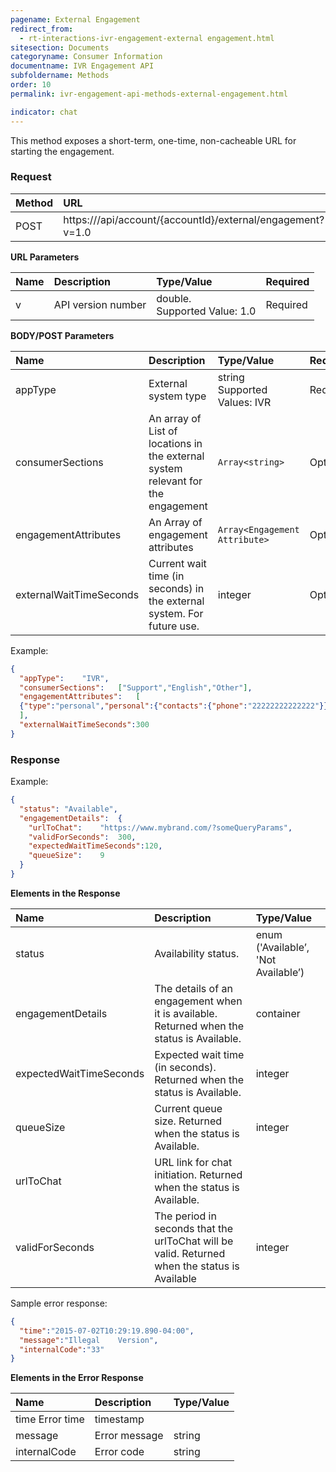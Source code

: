 ```yaml
---
pagename: External Engagement
redirect_from:
  - rt-interactions-ivr-engagement-external engagement.html
sitesection: Documents
categoryname: Consumer Information
documentname: IVR Engagement API
subfoldername: Methods
order: 10
permalink: ivr-engagement-api-methods-external-engagement.html

indicator: chat
---
```


This method exposes a short-term, one-time, non-cacheable URL for starting the engagement.

### Request

| Method | URL |
| :--- | :--- |
| POST | https://<domain>/api/account/{accountId}/external/engagement?v=1.0 |

**URL Parameters**

| Name | Description | Type/Value | Required |
| :--- | :--- | :--- |:--- |
| v | API version number | double. <br> Supported Value: 1.0 | Required |

**BODY/POST Parameters**

| Name | Description | Type/Value | Required |
| :--- | :--- | :--- | :--- |
| appType | External system type | string <br> Supported Values: IVR | Required |
| consumerSections | An array of List of locations in the external system relevant for the engagement | `Array<string>` | Optional |
| engagementAttributes | An Array of engagement attributes | `Array<Engagement Attribute>` | Optional |
| externalWaitTimeSeconds | Current wait time (in seconds) in the external system. For future use. | integer | Optional |

Example:

```json
{
  "appType":	"IVR",
  "consumerSections":	["Support","English","Other"],
  "engagementAttributes":	[
  {"type":"personal","personal":{"contacts":{"phone":"22222222222222"}}}
  ],
  "externalWaitTimeSeconds":300
}
```

### Response

Example:
```json
{
  "status":	"Available",
  "engagementDetails":	{
    "urlToChat":	"https://www.mybrand.com/?someQueryParams",
    "validForSeconds":	300,
    "expectedWaitTimeSeconds":120,
    "queueSize":	9
  }
}
```

**Elements in the Response**

| Name | Description | Type/Value |
| :--- | :--- | :--- |
| status | Availability status. | enum ('Available’, 'Not Available’) |
| engagementDetails | The details of an engagement when it is available. Returned when the status is Available. | container |
| expectedWaitTimeSeconds | Expected wait time (in seconds). Returned when the status is Available. | integer |
| queueSize | Current queue size. Returned when the status is Available. | integer |
| urlToChat | URL link for chat initiation. Returned when the status is Available. | |
| validForSeconds | The period in seconds that the urlToChat will be valid. Returned when the status is Available | integer |

Sample error response:

```json
{
  "time":"2015-07-02T10:29:19.890-04:00",
  "message":"Illegal	Version",
  "internalCode":"33"
}
```

**Elements in the Error Response**

| Name | Description | Type/Value |
| :--- | :--- | :--- |
| time Error time | timestamp |
| message | Error message | string |
| internalCode | Error code | string |
